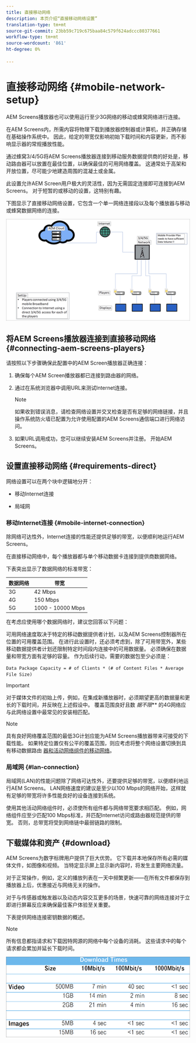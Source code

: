 ```yaml
---
title: 直接移动网络
description: 本页介绍“直接移动网络设置”
translation-type: tm+mt
source-git-commit: 23bb59c719c675baa84c579f624adccc80377661
workflow-type: tm+mt
source-wordcount: '861'
ht-degree: 0%

---
```



# 直接移动网络 {#mobile-network-setup}

AEM Screens播放器也可以使用运行至少3G网络的移动或蜂窝网络进行连接。

在AEM Screens内，所需内容将物理下载到播放器控制器或计算机，并正确存储在基础操作系统中。 因此，给定的带宽仅影响初始下载时间和内容更新，而不影响显示器的常规播放性能。

通过蜂窝3/4/5G将AEM Screens播放器连接到移动服务数据提供商的好处是，移动路由器可以放置在最佳位置，以确保最佳的可用网络覆盖。 这通常处于高架和开放位置，尽可能少地建造周围的混凝土或金属。

此设置允许AEM Screen用户极大的灵活性，因为无需固定连接即可连接到AEM Screens。 对于短暂的或移动的设置，这特别有趣。

下图显示了直接移动网络设置，它包含一个单一网络连接段以及每个播放器与移动或蜂窝数据网络的连接。

![](/help/using/assets/direct-mobile-1.png)

## 将AEM Screens播放器连接到直接移动网络 {#connecting-aem-screens-players}

请按照以下步骤确保此配置中的AEM Screen播放器正确连接：

1. 确保每个AEM Screen播放器都已连接到路由器的网络。

1. 通过在系统浏览器中调用URL来测试Internet连接。

   >[!NOTE]
   >如果收到错误消息，请检查网络设置并交叉检查是否有足够的网络链接，并且操作系统防火墙已配置为允许使用配置的AEM Screens通信端口进行网络访问。

1. 如果URL调用成功，您可以继续安装AEM Screens并注册。 开始AEM Screens。

## 设置直接移动网络 {#requirements-direct}

网络设置可以在两个块中逻辑地分开：

* 移动Internet连接

* 局域网

### 移动Internet连接 {#mobile-internet-connection}

除网络可达性外，Internet连接的性能还提供足够的带宽，以便顺利地运行AEM Screens。

在直接移动网络中，每个播放器都与单个移动数据卡连接到提供商数据网络。

下表突出显示了数据网络的标准带宽：

| 数据网络 | 带宽 |
|--- |--- |
| 3G | 42 Mbps |
| 4G | 150 Mbps |
| 5G | 1000 - 10000 Mbps |

在考虑应使用哪个数据网络时，建议您回答以下问题：

可用网络速度取决于特定的移动数据提供者计划，以及AEM Screens控制器所在位置的可用覆盖范围。
在进行此设置时，还必须考虑到，除了可用带宽外，某些移动数据提供者计划还限制特定时间段内连接中的可用数据量。 必须确保在数据量和带宽方面有足够的容量。
作为后续行动，需要的数据包至少必须是：

`Data Package Capacity = # of Clients * (# of Content Files * Average File Size)`


>[!IMPORTANT]
>
>对于媒体文件的初始上传，例如，在集成新播放器时，必须期望更高的数据量和更长的下载时间，并反映在上述假设中。 覆盖范围良好且数 *据不限*** 的4G网络应与此网络设置中最常见的安装相匹配。

>[!NOTE]
>
>具有良好网络覆盖范围的最低3G计划应能为AEM Screens播放器带来可接受的下载性能。 如果特定位置仅有公平的覆盖范围，则应考虑将整个网络设置切换到具有移动数据路由 [器和活动网络组件的移动网络](/help/using/mobile-network-router.md)。


### 局域网 {#lan-connection}

局域网(LAN)的性能问题除了网络可达性外，还要提供足够的带宽，以便顺利地运行AEM Screens。 LAN网络速度的建议是至少以100 Mbps的网络开始，这样就有足够的带宽将许多性能良好的设备连接到系统。

使用其他活动网络组件时，必须使所有组件都与网络带宽要求相匹配。 例如，网络组件应至少匹配100 Mbps标准，并匹配Internet访问或路由器规范提供的带宽。 否则，总带宽将受到网络链中最弱链路的限制。

## 下载媒体和资产 {#download}

AEM Screens为数字标牌用户提供了巨大优势。 它下载并本地保存所有必需的媒体文件，如图像和视频。 当特定显示屏上显示新内容时，将发生主要网络流量。

对于正常操作，例如，定义的播放列表在一天中频繁更新——在所有文件都保存到播放器上后，优惠接近与网络无关的操作。

对于与传感器或触发器以及动态内容交互更多的场景，快速可靠的网络连接对于立即进行屏幕反应来确保最佳客户体验至关重要。

下表提供网络连接密钥数据的概述。

>[!NOTE]
>
>所有信息都指请求和下载因特网源的网络中每个设备的消耗。 这些请求中的每个请求都会累加并延长下载时间。

![](/help/using/assets/download-times-mobile.png)



